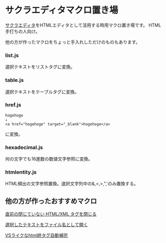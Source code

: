 # サクラエディタマクロ置き場
[サクラエディタ](https://github.com/sakura-editor/sakura)をHTMLエディタとして活用する時用マクロ置き場です。
HTML手打ちの人向け。

他の方が作ったマクロをちょっと手入れしただけのものもあります。

### list.js

選択テキストをリストタグに変換。

### table.js

選択テキストをテーブルタグに変換。

### href.js

    hogehoge
    ↓
    <a href="hogehoge" target="_blank">hogehoge</a>
に変換。

### hexadecimal.js

何の文字でも16進数の数値文字参照に変換。

### htmlentity.js

HTML頻出の文字参照置換。選択文字列中の&,<,>,",'のみ置換する。

## 他の方が作ったおすすめマクロ

[直前の閉じていない HTML/XML タグを閉じる](https://sakura-editor.sourceforge.net/cgi-bin/cyclamen/cyclamen.cgi?log=macro&tree=c546)

[選択したテキストをファイル名として開く](https://sakura-editor.github.io/bbslog/sf/macro/134.html)

[VSライクなhtml終タグ自動補完](https://sakura-editor.github.io/bbslog/sf/macro/341.html)
